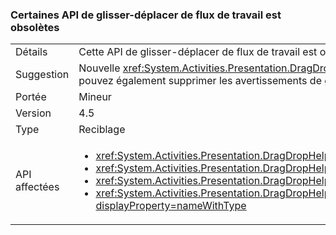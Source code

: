 ### <a name="some-workflow-drag-and-drop-apis-are-obsolete"></a>Certaines API de glisser-déplacer de flux de travail est obsolètes

|   |   |
|---|---|
|Détails|Cette API de glisser-déplacer de flux de travail est obsolète et génère des avertissements du compilateur si l’application est reconstruite à partir de 4.5.|
|Suggestion|Nouvelle <xref:System.Activities.Presentation.DragDropHelper?displayProperty=name> API qui prennent en charge les opérations avec plusieurs objets doivent être utilisées à la place. Vous pouvez également supprimer les avertissements de génération ou les éviter en utilisant un compilateur plus ancien. Ces API sont toujours prises en charge.|
|Portée|Mineur|
|Version|4.5|
|Type|Reciblage|
|API affectées|<ul><li><xref:System.Activities.Presentation.DragDropHelper.DoDragMove(System.Activities.Presentation.WorkflowViewElement,System.Windows.Point)?displayProperty=nameWithType></li><li><xref:System.Activities.Presentation.DragDropHelper.GetCompositeView(System.Windows.DragEventArgs)?displayProperty=nameWithType></li><li><xref:System.Activities.Presentation.DragDropHelper.GetDraggedModelItem(System.Windows.DragEventArgs)?displayProperty=nameWithType></li><li><xref:System.Activities.Presentation.DragDropHelper.GetDroppedObject(System.Windows.DependencyObject,System.Windows.DragEventArgs,System.Activities.Presentation.EditingContext)?displayProperty=nameWithType></li></ul>|

